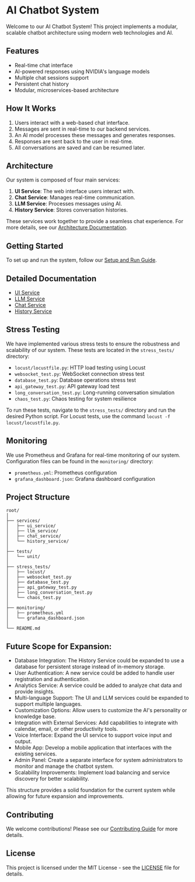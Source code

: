 # AI Chatbot System

Welcome to our AI Chatbot System! This project implements a modular, scalable chatbot architecture using modern web technologies and AI.

## Features

- Real-time chat interface
- AI-powered responses using NVIDIA's language models
- Multiple chat sessions support
- Persistent chat history
- Modular, microservices-based architecture

## How It Works

1. Users interact with a web-based chat interface.
2. Messages are sent in real-time to our backend services.
3. An AI model processes these messages and generates responses.
4. Responses are sent back to the user in real-time.
5. All conversations are saved and can be resumed later.

## Architecture

Our system is composed of four main services:

1. **UI Service**: The web interface users interact with.
2. **Chat Service**: Manages real-time communication.
3. **LLM Service**: Processes messages using AI.
4. **History Service**: Stores conversation histories.

These services work together to provide a seamless chat experience. For more details, see our [Architecture Documentation](docs/architecture.md).

## Getting Started

To set up and run the system, follow our [Setup and Run Guide](docs/setup_and_run.md).

## Detailed Documentation

- [UI Service](docs/ui_service.md)
- [LLM Service](docs/llm_service.md)
- [Chat Service](docs/chat_service.md)
- [History Service](docs/history_service.md)

## Stress Testing

We have implemented various stress tests to ensure the robustness and scalability of our system. These tests are located in the `stress_tests/` directory:

- `locust/locustfile.py`: HTTP load testing using Locust
- `websocket_test.py`: WebSocket connection stress test
- `database_test.py`: Database operations stress test
- `api_gateway_test.py`: API gateway load test
- `long_conversation_test.py`: Long-running conversation simulation
- `chaos_test.py`: Chaos testing for system resilience

To run these tests, navigate to the `stress_tests/` directory and run the desired Python script. For Locust tests, use the command `locust -f locust/locustfile.py`.

## Monitoring

We use Prometheus and Grafana for real-time monitoring of our system. Configuration files can be found in the `monitoring/` directory:

- `prometheus.yml`: Prometheus configuration
- `grafana_dashboard.json`: Grafana dashboard configuration

## Project Structure

```
root/
│
├── services/
│   ├── ui_service/
│   ├── llm_service/
│   ├── chat_service/
│   └── history_service/
│
├── tests/
│   └── unit/
│
├── stress_tests/
│   ├── locust/
│   ├── websocket_test.py
│   ├── database_test.py
│   ├── api_gateway_test.py
│   ├── long_conversation_test.py
│   └── chaos_test.py
│
├── monitoring/
│   ├── prometheus.yml
│   └── grafana_dashboard.json
│
└── README.md
```

## Future Scope for Expansion:
- Database Integration: The History Service could be expanded to use a database for persistent storage instead of in-memory storage.
- User Authentication: A new service could be added to handle user registration and authentication.
- Analytics Service: A service could be added to analyze chat data and provide insights.
- Multi-language Support: The UI and LLM services could be expanded to support multiple languages.
- Customization Options: Allow users to customize the AI's personality or knowledge base.
- Integration with External Services: Add capabilities to integrate with calendar, email, or other productivity tools.
- Voice Interface: Expand the UI service to support voice input and output.
- Mobile App: Develop a mobile application that interfaces with the existing services.
- Admin Panel: Create a separate interface for system administrators to monitor and manage the chatbot system.
- Scalability Improvements: Implement load balancing and service discovery for better scalability.

This structure provides a solid foundation for the current system while allowing for future expansion and improvements.

## Contributing

We welcome contributions! Please see our [Contributing Guide](CONTRIBUTING.md) for more details.

## License

This project is licensed under the MIT License - see the [LICENSE](LICENSE) file for details.
